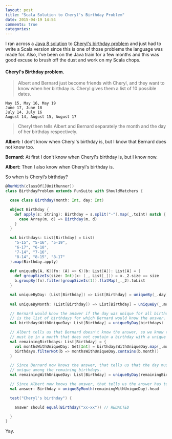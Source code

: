 ```yaml
---
layout: post
title: "Scala Solution to Cheryl's Birthday Problem"
date: 2015-04-19 14:54
comments: true
categories: 
---
```


I ran across a [Java 8 solution](https://github.com/mad4j/puzzles/blob/master/src/dolmisani/puzzles/CherylBirthday.java) to [Cheryl's birthday problem](http://www.nytimes.com/2015/04/15/science/a-math-problem-from-singapore-goes-viral-when-is-cheryls-birthday.html) and just had to write a Scala version since this is one of those problems the language was made for. Also, I've been on the Java train for a few months and this was good excuse to brush off the dust and work on my Scala chops.

#### Cheryl's Birthday problem.
>Albert and Bernard just become friends with Cheryl, and they want to know when her birthday is. Cheryl gives them a list of 10 possible dates.

    May 15, May 16, May 19
    June 17, June 18
    July 14, July 16
    August 14, August 15, August 17

>Cheryl then tells Albert and Bernard separately the month and the day of her birthday respectively.

**Albert:** I don’t know when Cheryl's birthday is, but I know that Bernard does not know too.

**Bernard:** At first I don't know when Cheryl's birthday is, but I know now.

**Albert:** Then I also know when Cheryl's birthday is.

So when is Cheryl’s birthday?

```scala
@RunWith(classOf[JUnitRunner])
class BirthdayProblem extends FunSuite with ShouldMatchers {

  case class Birthday(month: Int, day: Int)

  object Birthday {
    def apply(s: String): Birthday = s.split("-").map(_.toInt) match {
      case Array(m, d) => Birthday(m, d) 
    }
  }

  val birthdays: List[Birthday] = List(
    "5-15", "5-16", "5-19",
    "6-17", "6-18",
    "7-14", "7-16",
    "8-14", "8-15", "8-17"
  ).map(Birthday.apply)
  
  def uniqueBy[A, K](fn: (A) => K)(b: List[A]): List[A] = {
    def groupSizeIs(size: Int)(x: (_, List[_])) = x._2.size == size
    b.groupBy(fn).filter(groupSizeIs(1)).flatMap(_._2).toList
  }

  val uniqueByDay: (List[Birthday]) => List[Birthday] = uniqueBy(_.day)
  
  val uniqueByMonth: (List[Birthday]) => List[Birthday] = uniqueBy(_.month)

  // Bernard would know the answer if the day was unique for all birthdays, so this
  // is the list of birthdays for which Bernard would know the answer.
  val birthdaysWithUniqueDay: List[Birthday] = uniqueByDay(birthdays)

  // Albert tells us that Bernard doesn't know the answer, so we know the answer
  // must be in a month that does not contain a birthday with a unique day.
  val remainingBirthdays: List[Birthday] = {
    val monthsWithUniqueDay: Set[Int] = birthdaysWithUniqueDay.map(_.month).toSet
    birthdays.filterNot(b => monthsWithUniqueDay.contains(b.month))
  }

  // Since Bernard now knows the answer, that tells us that the day must be
  // unique among the remaining birthdays.
  val remainingWithUniqueDay: List[Birthday] = uniqueByDay(remainingBirthdays)

  // Since Albert now knows the answer, that tells us the answer has to be unique by month.
  val answer: Birthday = uniqueByMonth(remainingWithUniqueDay).head

  test("Cheryl's birthday") {

    answer should equal(Birthday("xx-xx")) // REDACTED

  }
}
```
Yay.